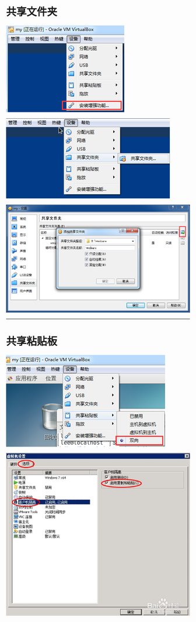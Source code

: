 # 共享文件夹

![](/assets/oyo670i67ujjgh.png)

![](/assets/33wnbe4tuyk438rehg.png)

![](/assets/48y9thgjbcnbcbdsdf.png)



---

# 共享粘贴板

![](/assets/asdsadasdasdasxzczxccxcxzczx.png)

![](/assets/zzcxzx84zx8485th7765gg.png)

